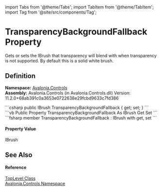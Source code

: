 import Tabs from '@theme/Tabs'; 
import TabItem from '@theme/TabItem'; 
import Tag from '@site/src/components/Tag'; 

# TransparencyBackgroundFallback Property


Gets or sets the IBrush that transparency will blend with when transparency is not supported. By default this is a solid white brush.



## Definition
**Namespace:** <a href="N_Avalonia_Controls">Avalonia.Controls</a>  
**Assembly:** Avalonia.Controls (in Avalonia.Controls.dll) Version: 11.2.0+68ab391c0a3653e0722638e29fcbd9633c7fd386

<Tabs groupId="api-code-preview">
<TabItem value="csharp" label="C#">
```csharp
public IBrush TransparencyBackgroundFallback { get; set; }
```
</TabItem>
<TabItem value="vb" label="VB">
```vb
Public Property TransparencyBackgroundFallback As IBrush
	Get
	Set
```
</TabItem>
<TabItem value="fsharp" label="F#">
```fsharp
member TransparencyBackgroundFallback : IBrush with get, set
```
</TabItem>
</Tabs>



#### Property Value
IBrush

## See Also


#### Reference
<a href="T_Avalonia_Controls_TopLevel">TopLevel Class</a>  
<a href="N_Avalonia_Controls">Avalonia.Controls Namespace</a>  
